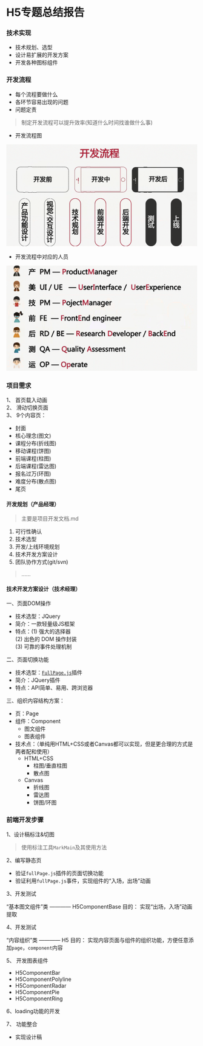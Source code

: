 
# H5专题总结报告

### 技术实现

* 技术规划、选型
* 设计易扩展的开发方案
* 开发各种图标组件

### 开发流程

* 每个流程要做什么
* 各环节容易出现的问题
* 问题定责

> 制定开发流程可以提升效率(知道什么时间找谁做什么事)

* 开发流程图

<img src="flow-chart.png" alt="开发流程图">

* 开发流程中对应的人员

<img src="personnel.png" alt="人员分配">

### 项目需求

1、 首页载入动画  
2、 滑动切换页面  
3、 9个内容页：

  - 封面
  - 核心理念(图文)
  - 课程分布(折线图)
  - 移动课程(饼图)
  - 前端课程(柱图)
  - 后端课程(雷达图)
  - 报名过万(环图)
  - 难度分布(散点图)
  - 尾页

####  开发规划（产品经理）

 > 主要是项目开发文档.md

 1. 可行性确认
 2. 技术选型
 3. 开发/上线环境规划
 4. 技术开发方案设计
 5. 团队协作方式(git/svn)

> ……

#### 技术开发方案设计（技术经理）

一、页面DOM操作 

* 技术选型：JQuery
* 简介：一款轻量级JS框架
* 特点：(1) 强大的选择器  
		(2) 出色的 DOM 操作封装  
		(3) 可靠的事件处理机制 

二、页面切换功能  

* 技术选型：[`FullPage.js`](http://www.uedsc.com/fullpage.html)插件  
* 简介：JQuery插件  
* 特点：API简单、易用、跨浏览器 

三、组织内容结构方案：

* 页：Page
* 组件：Component
  	- 图文组件 
  	- 图表组件
* 技术点：（单纯用HTML+CSS或者Canvas都可以实现，但是更合理的方式是两者配和使用）
	- HTML+CSS 
		- 柱图/垂直柱图 
		- 散点图
	- Canvas 
		- 折线图 
		- 雷达图 
		- 饼图/环图

### 前端开发步骤

1、设计稿标注&切图

> 使用标注工具`MarkMain`及其使用方法

2、编写静态页

* 验证`fullPage.js`插件的页面切换功能
* 验证利用`fullPage.js`事件，实现组件的“入场，出场”动画

3、开发测试

“基本图文组件”类 ———— H5ComponentBase
目的： 实现“出场，入场”动画提取

4、开发测试

“内容组织”类 ———— H5
目的： 实现内容页面与组件的组织功能，方便任意添加`page`，`component`内容

5、 开发图表组件

* H5ComponentBar
* H5ComponentPolyline
* H5ComponentRadar
* H5ComponentPie
* H5ComponentRing

6、loading功能的开发

7、 功能整合

  * 实现设计稿

